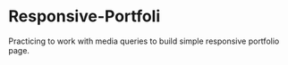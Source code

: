 # Responsive-Portfoli

Practicing to work with media queries to build simple responsive portfolio page.
